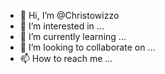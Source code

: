 - 👋 Hi, I’m @Christowizzo
- 👀 I’m interested in ...
- 🌱 I’m currently learning ...
- 💞️ I’m looking to collaborate on ...
- 📫 How to reach me ...

<!---
Christowizzo/Christowizzo is a ✨ special ✨ repository because its `README.md` (this file) appears on your GitHub profile.
You can click the Preview link to take a look at your changes.
--->
